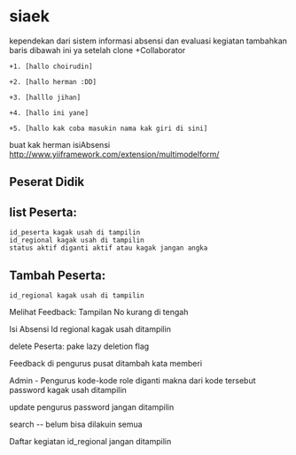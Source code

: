 siaek
=====
kependekan dari sistem informasi absensi dan evaluasi kegiatan
tambahkan baris dibawah ini ya setelah clone
+Collaborator

	+1. [hallo choirudin]

	+2. [hallo herman :DD] 

	+3. [halllo jihan]

	+4. [hallo ini yane]

	+5. [hallo kak coba masukin nama kak giri di sini]

buat kak herman isiAbsensi http://www.yiiframework.com/extension/multimodelform/

Peserat Didik
------------
list Peserta:
------------
	id_peserta kagak usah di tampilin
	id_regional kagak usah di tampilin
	status aktif diganti aktif atau kagak jangan angka
Tambah Peserta:
------------
	id_regional kagak usah di tampilin

Melihat Feedback:
Tampilan No kurang di tengah

Isi Absensi
Id regional kagak usah ditampilin

delete Peserta:
pake lazy deletion flag

Feedback di pengurus pusat ditambah kata memberi

Admin - Pengurus
kode-kode role diganti makna dari kode tersebut
password kagak usah ditampilin

update pengurus password jangan ditampilin

search -- belum bisa dilakuin semua

Daftar kegiatan
id_regional jangan ditampilin